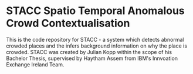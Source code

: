 # STACC Spatio Temporal Anomalous Crowd Contextualisation

This is the code repository for STACC - a system which detects abnormal crowded places and the infers background information on why the place is crowded. STACC was created by Julian Kopp within the scope of his Bachelor Thesis, supervised by Haytham Assem from IBM's Innvoation Exchange Ireland Team.

